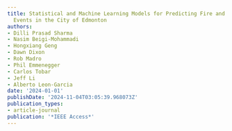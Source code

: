 ```yaml
---
title: Statistical and Machine Learning Models for Predicting Fire and Other Emergency
  Events in the City of Edmonton
authors:
- Dilli Prasad Sharma
- Nasim Beigi-Mohammadi
- Hongxiang Geng
- Dawn Dixon
- Rob Madro
- Phil Emmenegger
- Carlos Tobar
- Jeff Li
- Alberto Leon-Garcia
date: '2024-01-01'
publishDate: '2024-11-04T03:05:39.968073Z'
publication_types:
- article-journal
publication: '*IEEE Access*'
---
```

